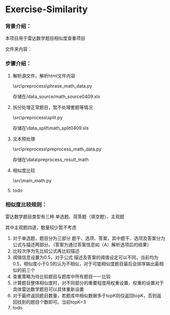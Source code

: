 # Exercise-Similarity

### 背景介绍：

本项目用于雷达数学题目相似度查重项目



文件夹内容：







### 步骤介绍：

1. 解析源文件，解析html文件内容

   \src\preprocess\phrase_math_data.py

   存储在/data_source/math_source0409.xls

2. 拆分处理正常题目，暂不处理套题等情况

   \src\preprocess\split.py

   存储在\data_split\math_split0409.xls

3. 文本预处理

   \src\preprocess\preprocess_math_data.py

   存储在\data\preprocess_result_math

4. 相似度比较

   \src\main_math.py

5. todo



### 相似度比较规则：

雷达数学题目类型有三种 单选题、简答题（填空题）、主观题

其中主观题四道，数量较少暂不考虑

1. 对于单选题，题目分为三部分 题干、选项、答案，其中题干、选项及答案分为公式与描述两部分。（答案为通过答案信息如（A）解析选项后的结果）
2. 比较次序为先比较公式再比较描述
3. 阈值信息设置为0.5，对于公式 描述及答案的阈值设定可以不同，当前均为0.5，相似度小于0.5的认为不相似，对于可能相似度题目最后会排序输出最相似的前三个
4. 查重策略为待比较题目与题库中所有题目一一比较
5. 计算题目整体相似度时，对不同部分的重要程度用权重设置，权重的设置对于具体雷达数学题目可以具体重新设置
6. 对于最终返回题目数量，若题库中相似数据多于topK则仅返回topK，否则返回找到的题目个数即可。当前topK=3
7. todo



